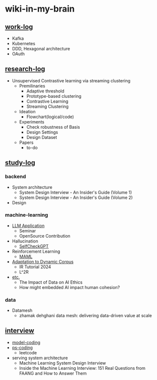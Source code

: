 # wiki-in-my-brain

## [work-log](https://github.com/2jimoo/wiki-in-my-brain/tree/main/work-log)
- Kafka
- Kubernetes
- DDD, Hexagonal architecture
- OAuth


## [research-log](https://github.com/2jimoo/wiki-in-my-brain/tree/main/research-log)
- Unsupervised Contrastive learning via streaming clustering
    - Premilinaries
        - Adaptive threshold
        - Prototype-based clustering
        - Contrastive Learning
        - Streaming Clustering
    - Ideation
        - Flowchart(logical/code)
    - Experiments
        - Check robustness of Basis
        - Design Settings
        - Design Dataset
    - Papers
        - to-do
        
        
## [study-log](https://github.com/2jimoo/wiki-in-my-brain/tree/main/study-log)
### backend
- System architecture
    - System Design Interview - An Insider's Guide (Volume 1)
    - System Design Interview - An Insider's Guide (Volume 2)
- Design

### machine-learning
- [LLM Application](https://github.com/2jimoo/wiki-in-my-brain/tree/main/study-log/LLM_application)
    - Seminar
    - OpenSource Contribution
- Hallucination
    - [SelfCheckGPT](https://github.com/2jimoo/wiki-in-my-brain/blob/main/study-log/hallucination/selfcheckgpt_advanced_experiment.md)
- Reinforcement Learning
    - [MAML](https://github.com/2jimoo/wiki-in-my-brain/blob/main/study-log/reinforcement_learning/MAML.md)
- [Adaptation to Dynamic Corpus](https://github.com/2jimoo/wiki-in-my-brain/tree/main/study-log/information_retrieval)
    - IR Tutorial 2024 
    - L^2R 
- [etc.](https://github.com/2jimoo/wiki-in-my-brain/tree/main/study-log/etc)
    - The Impact of Data on AI Ethics
    - How might embedded AI impact human cohesion?
    
### data
- Datamesh
    - zhamak dehghani data mesh: delivering data-driven value at scale
    
    
## [interview](https://github.com/2jimoo/wiki-in-my-brain/tree/main/interview)
- [model-coding](https://github.com/2jimoo/wiki-in-my-brain/tree/main/interview/model-coding)
- [ps-coding](https://github.com/2jimoo/wiki-in-my-brain/tree/main/interview/ps-coding)
  - leetcode
- serving system architecture
    - Machine Learning System Design Interview 
    - Inside the Machine Learning Interview: 151 Real Questions from FAANG and How to Answer Them 
